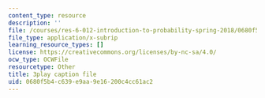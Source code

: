 ```yaml
---
content_type: resource
description: ''
file: /courses/res-6-012-introduction-to-probability-spring-2018/0680f5b4c639e9aa9e16200c4cc61ac2_kz2tvO_ZAKI.srt
file_type: application/x-subrip
learning_resource_types: []
license: https://creativecommons.org/licenses/by-nc-sa/4.0/
ocw_type: OCWFile
resourcetype: Other
title: 3play caption file
uid: 0680f5b4-c639-e9aa-9e16-200c4cc61ac2
---
```

